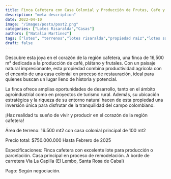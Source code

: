 ```yaml
---
title: Finca Cafetera con Casa Colonial y Producción de Frutas, Cafe y Plátano
description: "meta description"
date: 2022-04-10
image: "/images/posts/post2.png"
categories: ["Lotes Risaralda","Casas"]
authors: ["Natalia Martinez"]
tags: ["lotes", "terrenos","lotes risaralda","propiedad raiz","lotes santa rosa de cabal"]
draft: false
---
```


Descubre esta joya en el corazón de la región cafetera, una finca de 16,500 m² dedicada a la producción de café, plátano y frutales. Con un paisaje natural impresionante, esta propiedad combina productividad agrícola con el encanto de una casa colonial en proceso de restauración, ideal para quienes buscan un lugar lleno de historia y potencial.

La finca ofrece amplias oportunidades de desarrollo, tanto en el ámbito agroindustrial como en proyectos de turismo rural. Además, su ubicación estratégica y la riqueza de su entorno natural hacen de esta propiedad una inversión única para disfrutar de la tranquilidad del campo colombiano.

¡Haz realidad tu sueño de vivir y producir en el corazón de la región cafetera!

Área de terreno: 16.500 mt2 con casa colonial principal de 100 mt2

Precio total: $750.000.000 Hasta Febrero de 2025

Especificaciones: Finca cafetera con excelente lote para producción o parcelación. Casa principal en proceso de remodelación. A borde de carretera Via La Capilla (El Lembo, Santa Rosa de Cabal)

Pago: Según negociación.